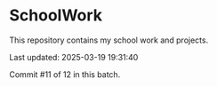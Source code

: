 # SchoolWork

This repository contains my school work and projects.

Last updated: 2025-03-19 19:31:40

Commit #11 of 12 in this batch.